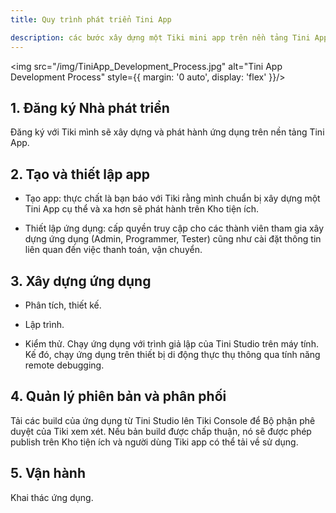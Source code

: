 ```yaml
---
title: Quy trình phát triển Tini App

description: các bước xây dựng một Tiki mini app trên nền tảng Tini App
---
```


<img src="/img/TiniApp_Development_Process.jpg" alt="Tini App Development Process" style={{ margin: '0 auto', display: 'flex' }}/>

## 1. Đăng ký Nhà phát triển

Đăng ký với Tiki mình sẽ xây dựng và phát hành ứng dụng trên nền tảng Tini App.

## 2. Tạo và thiết lập app

- Tạo app: thực chất là bạn báo với Tiki rằng mình chuẩn bị xây dựng một Tini App cụ thể và xa hơn sẽ phát hành trên Kho tiện ích. 

- Thiết lập ứng dụng: cấp quyền truy cập cho các thành viên tham gia xây dựng ứng dụng (Admin, Programmer, Tester) cũng như cài đặt thông tin liên quan đến việc thanh toán, vận chuyển.

## 3. Xây dựng ứng dụng

- Phân tích, thiết kế.

- Lập trình.

- Kiểm thử. Chạy ứng dụng với trình giả lập của Tini Studio trên máy tính. Kế đó, chạy ứng dụng trên thiết bị di động thực thụ thông qua tính năng remote debugging.

## 4. Quản lý phiên bản và phân phối

Tải các build của ứng dụng từ Tini Studio lên Tiki Console để Bộ phận phê duyệt của Tiki xem xét. Nếu bản build được chấp thuận, nó sẽ được phép publish trên Kho tiện ích và người dùng Tiki app có thể tải về sử dụng.

## 5. Vận hành

Khai thác ứng dụng.